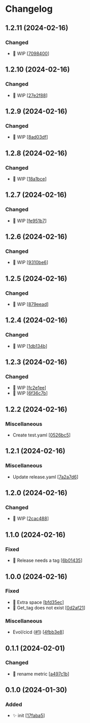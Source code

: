 # Changelog

<a name="1.2.11"></a>
## 1.2.11 (2024-02-16)

### Changed

- 🔧 WIP [[7098400](https://github.com/afreyermuth98/changewatch-exporter/commit/7098400f81cfb5df23273d44f9ef20f95808f58b)]


<a name="1.2.10"></a>
## 1.2.10 (2024-02-16)

### Changed

- 🔧 WIP [[27e2f88](https://github.com/afreyermuth98/changewatch-exporter/commit/27e2f88ba85b2e797120e9a3d4582febff5aab9f)]


<a name="1.2.9"></a>
## 1.2.9 (2024-02-16)

### Changed

- 🔧 WIP [[8ad03df](https://github.com/afreyermuth98/changewatch-exporter/commit/8ad03df6612cac60e5dca70e7e8c6b2b233d5b52)]


<a name="1.2.8"></a>
## 1.2.8 (2024-02-16)

### Changed

- 🔧 WIP [[18a1bce](https://github.com/afreyermuth98/changewatch-exporter/commit/18a1bce0e1f35025bad4737cb250c60229ab7ca7)]


<a name="1.2.7"></a>
## 1.2.7 (2024-02-16)

### Changed

- 🔧 WIP [[fe951b7](https://github.com/afreyermuth98/changewatch-exporter/commit/fe951b72ff098cca057166f586b2b59a2234c93b)]


<a name="1.2.6"></a>
## 1.2.6 (2024-02-16)

### Changed

- 🔧 WIP [[9310be6](https://github.com/afreyermuth98/changewatch-exporter/commit/9310be63ac1dac3afa76a7e7d18570af24a78a6a)]


<a name="1.2.5"></a>
## 1.2.5 (2024-02-16)

### Changed

- 🔧 WIP [[879eead](https://github.com/afreyermuth98/changewatch-exporter/commit/879eead8e1a83f340a48cdd9741680f014548483)]


<a name="1.2.4"></a>
## 1.2.4 (2024-02-16)

### Changed

- 🔧 WIP [[1db134b](https://github.com/afreyermuth98/changewatch-exporter/commit/1db134bb5709040979209d66207eac5ed16bb25c)]


<a name="1.2.3"></a>
## 1.2.3 (2024-02-16)

### Changed

- 🔧 WIP [[fc2e1ee](https://github.com/afreyermuth98/changewatch-exporter/commit/fc2e1ee6e283f4313b67abdde77030eacd280cc5)]
- 🔧 WIP [[6f36c7b](https://github.com/afreyermuth98/changewatch-exporter/commit/6f36c7bf6f1fe08e9330910bc5144b26fa6d6464)]


<a name="1.2.2"></a>
## 1.2.2 (2024-02-16)

### Miscellaneous

-  Create test.yaml [[0526bc5](https://github.com/afreyermuth98/changewatch-exporter/commit/0526bc5bfa4aa7f0c42c1fb04151d0aae30c4646)]


<a name="1.2.1"></a>
## 1.2.1 (2024-02-16)

### Miscellaneous

-  Update release.yaml [[7a2a7d6](https://github.com/afreyermuth98/changewatch-exporter/commit/7a2a7d6b58a7decc2ced4a6a53641b9f66c7a4d1)]


<a name="1.2.0"></a>
## 1.2.0 (2024-02-16)

### Changed

- 🔧 WIP [[2cac488](https://github.com/afreyermuth98/changewatch-exporter/commit/2cac488d6707f7d15639cf1fef5ff53194b6d24c)]


<a name="1.1.0"></a>
## 1.1.0 (2024-02-16)

### Fixed

- 🐛 Release needs a tag [[6b01435](https://github.com/afreyermuth98/changewatch-exporter/commit/6b01435fa05685c2372e99a2dc06ff6b0d08baa0)]


<a name="1.0.0"></a>
## 1.0.0 (2024-02-16)

### Fixed

- 🐛 Extra space [[bfd35ec](https://github.com/afreyermuth98/changewatch-exporter/commit/bfd35ec4e42447d5ba6a816978b9f6b20a01fdfa)]
- 🐛 Get_tag does not exist [[0d2af21](https://github.com/afreyermuth98/changewatch-exporter/commit/0d2af211acb7c216e5dba7883df5b371dabb82e1)]

### Miscellaneous

-  Evol/cicd ([#1](https://github.com/afreyermuth98/changewatch-exporter/issues/1)) [[4fbb3e8](https://github.com/afreyermuth98/changewatch-exporter/commit/4fbb3e806b731e3d52bd87a3c9c3551c4b4dd481)]


<a name="0.1.1"></a>
## 0.1.1 (2024-02-01)

### Changed

- 🚚 rename metric [[a497c1b](https://github.com/afreyermuth98/changewatch-exporter/commit/a497c1bf5ab89c76cda5a136609c7174a0934e9a)]


<a name="0.1.0"></a>
## 0.1.0 (2024-01-30)

### Added

- ✨ init [[17faba5](https://github.com/afreyermuth98/changewatch-exporter/commit/17faba5b21a7ad1c25156818a54b87b982ec7b9d)]


